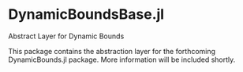 # DynamicBoundsBase.jl
Abstract Layer for Dynamic Bounds

This package contains the abstraction layer for the forthcoming DynamicBounds.jl package. More information will be included shortly.
